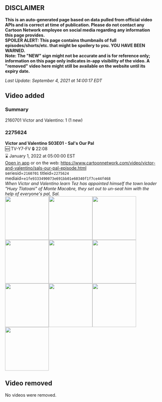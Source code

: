 ## DISCLAIMER
**This is an auto-generated page based on data pulled from official video APIs and is correct at time of publication. Please do not contact any Cartoon Network employee on social media regarding any information this page provides.**  
**SPOILER ALERT: This page contains thumbnails of full episodes/shorts/etc. that might be spoilery to you. YOU HAVE BEEN WARNED.**  
**Note: The "NEW" sign might not be accurate and is for reference only; information on this page only indicates in-app visibility of the video. A "removed" video here might still be available on the website until its expiry date.**  

_Last Update: September 4, 2021 at 14:00:17 EDT_
## Video added
### Summary
2160701 Victor and Valentino: 1 (1 new)  
### 2275624
**Victor and Valentino S03E01 - Sal's Our Pal**  
🆕 TV-Y7-FV 🔒 22:08  
⌛ January 1, 2022 at 05:00:00 EST  
[Open in app](https://cnvideo.sercomkc.org/redirector.html?type=cnapp&seriesid=2160701&titleid=2275624&mediaid=e1fe9333490073e691bb01e60340f1f7ce44f468) or on the web: https://www.cartoonnetwork.com/video/victor-and-valentino/sals-our-pal-episode.html  
seriesid=`2160701` titleid=`2275624` mediaid=`e1fe9333490073e691bb01e60340f1f7ce44f468`  
_When Victor and Valentino learn Tez has appointed himself the town leader "Huey Tlatoani" of Monte Macabre, they set out to un-seat him with the help of everyone's pal, Sal._  
<a href="https://s3.amazonaws.com/cartoonorchestrator/2275624_001_1280x720.jpg"><img src="https://s3.amazonaws.com/cartoonorchestrator/2275624_001_640x360.jpg" height="144px" /></a><a href="https://s3.amazonaws.com/cartoonorchestrator/2275624_002_1280x720.jpg"><img src="https://s3.amazonaws.com/cartoonorchestrator/2275624_002_640x360.jpg" height="144px" /></a><a href="https://s3.amazonaws.com/cartoonorchestrator/2275624_003_1280x720.jpg"><img src="https://s3.amazonaws.com/cartoonorchestrator/2275624_003_640x360.jpg" height="144px" /></a><a href="https://s3.amazonaws.com/cartoonorchestrator/2275624_004_1280x720.jpg"><img src="https://s3.amazonaws.com/cartoonorchestrator/2275624_004_640x360.jpg" height="144px" /></a><a href="https://s3.amazonaws.com/cartoonorchestrator/2275624_005_1280x720.jpg"><img src="https://s3.amazonaws.com/cartoonorchestrator/2275624_005_640x360.jpg" height="144px" /></a><a href="https://s3.amazonaws.com/cartoonorchestrator/2275624_006_1280x720.jpg"><img src="https://s3.amazonaws.com/cartoonorchestrator/2275624_006_640x360.jpg" height="144px" /></a><a href="https://s3.amazonaws.com/cartoonorchestrator/2275624_007_1280x720.jpg"><img src="https://s3.amazonaws.com/cartoonorchestrator/2275624_007_640x360.jpg" height="144px" /></a><a href="https://s3.amazonaws.com/cartoonorchestrator/2275624_008_1280x720.jpg"><img src="https://s3.amazonaws.com/cartoonorchestrator/2275624_008_640x360.jpg" height="144px" /></a><a href="https://s3.amazonaws.com/cartoonorchestrator/2275624_009_1280x720.jpg"><img src="https://s3.amazonaws.com/cartoonorchestrator/2275624_009_640x360.jpg" height="144px" /></a><a href="https://s3.amazonaws.com/cartoonorchestrator/2275624_010_1280x720.jpg"><img src="https://s3.amazonaws.com/cartoonorchestrator/2275624_010_640x360.jpg" height="144px" /></a>
## Video removed
No videos were removed.  
